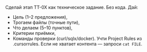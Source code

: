 Сделай этап TT-0X как техническое задание. Без кода. Дай:
- Цель (1–2 предложения),
- Трогаем файлы (точные пути),
- Что делаем (5–10 пунктов),
- Критерии приёмки,
- Команды проверки (curl/sqlx/docker).
Учти Project Rules из .cursorrules. Если не хватает контента — запроси `cat FILE`.
